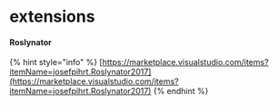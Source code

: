 # extensions

#### Roslynator

{% hint style="info" %}
[https://marketplace.visualstudio.com/items?itemName=josefpihrt.Roslynator2017](https://marketplace.visualstudio.com/items?itemName=josefpihrt.Roslynator2017)
{% endhint %}

